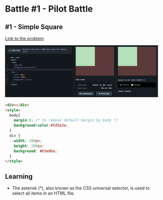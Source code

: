 # Battle #1 - Pilot Battle

## #1 - Simple Square

[Link to the problem](https://cssbattle.dev/play/1)

![result](./images/1-simply-square.png)

```html
<div></div>
<style>
  body{
    margin:0; /* to remove default margin by body */
    background-color:#5d3a3a;
  }
  div {
    width: 200px;
    height: 200px;
    background: #b5e0ba;
  }
</style>
```
## Learning
- The asterisk (*), also known as the CSS universal selector, is used to select all items in an HTML file.